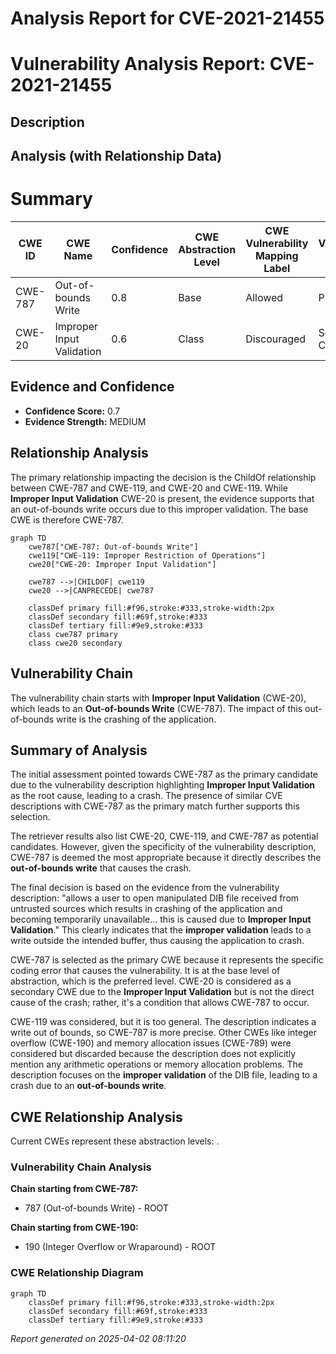 # Analysis Report for CVE-2021-21455

# Vulnerability Analysis Report: CVE-2021-21455

## Description



## Analysis (with Relationship Data)

# Summary
| CWE ID | CWE Name | Confidence | CWE Abstraction Level | CWE Vulnerability Mapping Label | CWE-Vulnerability Mapping Notes |
|---|---|---|---|---|---|
| CWE-787 | Out-of-bounds Write | 0.8 | Base | Allowed | Primary CWE |
| CWE-20 | Improper Input Validation | 0.6 | Class | Discouraged | Secondary Candidate |

## Evidence and Confidence

*   **Confidence Score:** 0.7
*   **Evidence Strength:** MEDIUM

## Relationship Analysis
The primary relationship impacting the decision is the ChildOf relationship between CWE-787 and CWE-119, and CWE-20 and CWE-119. While **Improper Input Validation** CWE-20 is present, the evidence supports that an out-of-bounds write occurs due to this improper validation. The base CWE is therefore CWE-787.

```mermaid
graph TD
    cwe787["CWE-787: Out-of-bounds Write"]
    cwe119["CWE-119: Improper Restriction of Operations"]
    cwe20["CWE-20: Improper Input Validation"]
    
    cwe787 -->|CHILDOF| cwe119
    cwe20 -->|CANPRECEDE| cwe787
    
    classDef primary fill:#f96,stroke:#333,stroke-width:2px
    classDef secondary fill:#69f,stroke:#333
    classDef tertiary fill:#9e9,stroke:#333
    class cwe787 primary
    class cwe20 secondary
```

## Vulnerability Chain
The vulnerability chain starts with **Improper Input Validation** (CWE-20), which leads to an **Out-of-bounds Write** (CWE-787). The impact of this out-of-bounds write is the crashing of the application.

## Summary of Analysis
The initial assessment pointed towards CWE-787 as the primary candidate due to the vulnerability description highlighting **Improper Input Validation** as the root cause, leading to a crash. The presence of similar CVE descriptions with CWE-787 as the primary match further supports this selection.

The retriever results also list CWE-20, CWE-119, and CWE-787 as potential candidates. However, given the specificity of the vulnerability description, CWE-787 is deemed the most appropriate because it directly describes the **out-of-bounds write** that causes the crash.

The final decision is based on the evidence from the vulnerability description: "allows a user to open manipulated DIB file received from untrusted sources which results in crashing of the application and becoming temporarily unavailable... this is caused due to **Improper Input Validation**." This clearly indicates that the **improper validation** leads to a write outside the intended buffer, thus causing the application to crash.

CWE-787 is selected as the primary CWE because it represents the specific coding error that causes the vulnerability. It is at the base level of abstraction, which is the preferred level. CWE-20 is considered as a secondary CWE due to the **Improper Input Validation** but is not the direct cause of the crash; rather, it's a condition that allows CWE-787 to occur.

CWE-119 was considered, but it is too general. The description indicates a write out of bounds, so CWE-787 is more precise. Other CWEs like integer overflow (CWE-190) and memory allocation issues (CWE-789) were considered but discarded because the description does not explicitly mention any arithmetic operations or memory allocation problems. The description focuses on the **improper validation** of the DIB file, leading to a crash due to an **out-of-bounds write**.


## CWE Relationship Analysis

Current CWEs represent these abstraction levels: .


### Vulnerability Chain Analysis

**Chain starting from CWE-787:**
- 787 (Out-of-bounds Write) - ROOT


**Chain starting from CWE-190:**
- 190 (Integer Overflow or Wraparound) - ROOT



### CWE Relationship Diagram

```mermaid
graph TD
    classDef primary fill:#f96,stroke:#333,stroke-width:2px
    classDef secondary fill:#69f,stroke:#333
    classDef tertiary fill:#9e9,stroke:#333
```



*Report generated on 2025-04-02 08:11:20*
